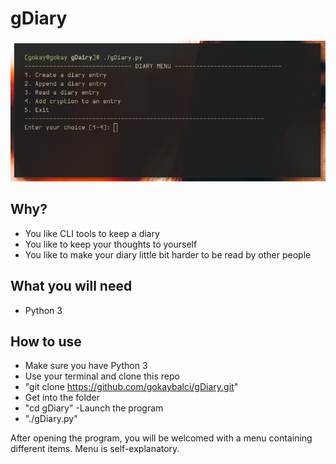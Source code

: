 # gDiary


![](scrot.png)


## Why?

- You like CLI tools to keep a diary
- You like to keep your thoughts to yourself
- You like to make your diary little bit harder to be read by other people


## What you will need
- Python 3


## How to use

- Make sure you have Python 3
- Use your terminal and clone this repo
- "git clone https://github.com/gokaybalci/gDiary.git"
- Get into the folder
- "cd gDiary"
-Launch the program
- "./gDiary.py"

After opening the program, you will be welcomed with a menu containing different items.
Menu is self-explanatory.

